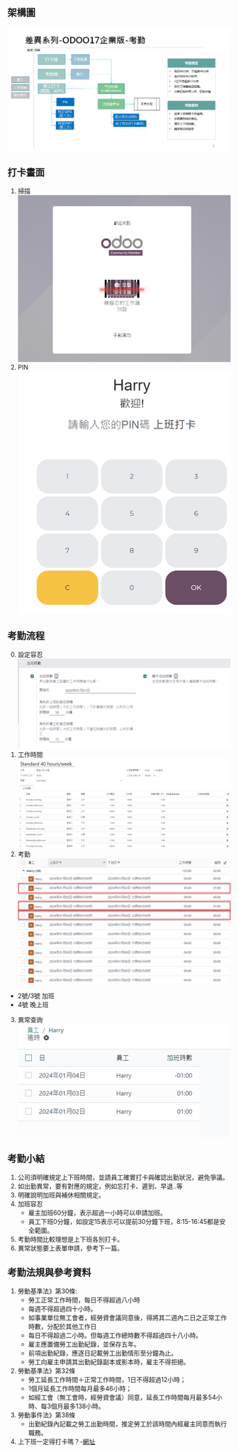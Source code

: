 ## 架構圖
![Alt text](https://github.com/ksharry/2024-ODOO17-Enterprise-Plan/blob/main/pic/F172401.png?raw=true)

## 打卡畫面
1. 掃描
![Alt text](https://github.com/ksharry/2024-ODOO17-Enterprise-Plan/blob/main/pic/F172402.png?raw=true)
2. PIN
![Alt text](https://github.com/ksharry/2024-ODOO17-Enterprise-Plan/blob/main/pic/F172403.png?raw=true)

## 考勤流程
0. 設定容忍
![Alt text](https://github.com/ksharry/2024-ODOO17-Enterprise-Plan/blob/main/pic/F172405.png?raw=true)
1. 工作時間
![Alt text](https://github.com/ksharry/2024-ODOO17-Enterprise-Plan/blob/main/pic/F172404.png?raw=true)
2. 考勤
![Alt text](https://github.com/ksharry/2024-ODOO17-Enterprise-Plan/blob/main/pic/F172407.png?raw=true)
  + 2號/3號 加班
  + 4號 晚上班
3. 異常查詢
![Alt text](https://github.com/ksharry/2024-ODOO17-Enterprise-Plan/blob/main/pic/F172406.png?raw=true)

## 考勤小結
1. 公司須明確規定上下班時間，並請員工確實打卡與確認出勤狀況，避免爭議。
2. 如出勤異常，要有對應的規定，例如忘打卡、遲到、早退..等
3. 明確說明加班與補休相關規定。
4. 加班容忍
   + 雇主加班60分鐘，表示超過一小時可以申請加班。
   + 員工下班0分鐘，如設定15表示可以提前30分鐘下班，8:15-16:45都是安全範圍。
5. 考勤時間比較理想是上下班各別打卡。
6. 異常狀態要上表單申請，參考下一篇。


## 考勤法規與參考資料
1. 勞動基準法》第30條:
   + 勞工正常工作時間，每日不得超過八小時
   + 每週不得超過四十小時。
   + 如事業單位無工會者，經勞資會議同意後，得將其二週內二日之正常工作時數，分配於其他工作日
   + 每日不得超過二小時。但每週工作總時數不得超過四十八小時。
   + 雇主應置備勞工出勤紀錄，並保存五年。
   + 前項出勤紀錄，應逐日記載勞工出勤情形至分鐘為止。
   + 勞工向雇主申請其出勤紀錄副本或影本時，雇主不得拒絕。
2. 勞動基準法》第32條
   + 勞工延長工作時間＋正常工作時間，1日不得超過12小時；
   + 1個月延長工作時間每月最多46小時；
   + 如經工會（無工會時，經勞資會議）同意，延長工作時間每月最多54小時、每3個月最多138小時。
3. 勞動事件法》第38條
   + 出勤紀錄內記載之勞工出勤時間，推定勞工於該時間內經雇主同意而執行職務。
4. 上下班一定得打卡嗎？-[網址](https://blog.104.com.tw/labor-standards-act-working-time-qa/)
